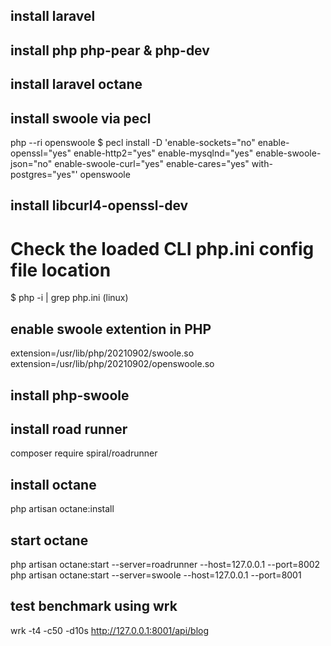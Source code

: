 ## install laravel

## install php php-pear & php-dev

## install laravel octane

## install swoole via pecl
php --ri openswoole
$ pecl install -D 'enable-sockets="no" enable-openssl="yes" enable-http2="yes" enable-mysqlnd="yes" enable-swoole-json="no" enable-swoole-curl="yes" enable-cares="yes" with-postgres="yes"' openswoole

## install libcurl4-openssl-dev


# Check the loaded CLI php.ini config file location
$ php -i | grep php.ini (linux)

## enable swoole extention in PHP 
extension=/usr/lib/php/20210902/swoole.so
extension=/usr/lib/php/20210902/openswoole.so


## install php-swoole


## install road runner
composer require spiral/roadrunner

## install octane
php artisan octane:install

## start octane
php artisan octane:start --server=roadrunner --host=127.0.0.1 --port=8002 
php artisan octane:start --server=swoole --host=127.0.0.1 --port=8001


## test benchmark using wrk
wrk -t4 -c50 -d10s http://127.0.0.1:8001/api/blog

